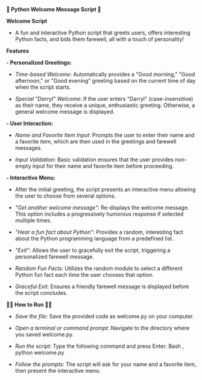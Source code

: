 **🐍 Python Welcome Message Script 🐍**



**Welcome Script**

- A fun and interactive Python script that greets users, offers interesting Python facts, and bids them farewell, all with a touch of personality!

**Features**

**- Personalized Greetings:**
  
- _Time-based Welcome_: Automatically provides a "Good morning," "Good afternoon," or "Good evening" greeting based on the current time of day when the script starts.
  
- _Special "Darryl" Welcome_: If the user enters "Darryl" (case-insensitive) as their name, they receive a unique, enthusiastic greeting. Otherwise, a general welcome message is displayed.

**- User Interaction:**

- _Name and Favorite Item Input_: Prompts the user to enter their name and a favorite item, which are then used in the greetings and farewell messages.
  
- _Input Validation_: Basic validation ensures that the user provides non-empty input for their name and favorite item before proceeding.

**- Interactive Menu:**

- After the initial greeting, the script presents an interactive menu allowing the user to choose from several options.
  
- _"Get another welcome message"_: Re-displays the welcome message. This option includes a progressively humorous response if selected multiple times.
  
- _"Hear a fun fact about Python"_: Provides a random, interesting fact about the Python programming language from a predefined list.
  
- _"Exit"_: Allows the user to gracefully exit the script, triggering a personalized farewell message.
  
- _Random Fun Facts_: Utilizes the random module to select a different Python fun fact each time the user chooses that option.

- _Graceful Exit_: Ensures a friendly farewell message is displayed before the script concludes.

**🏃‍♂️ How to Run 🏃‍♂️**

- _Save the file_: Save the provided code as welcome.py on your computer.
  
- _Open a terminal or command prompt_: Navigate to the directory where you saved welcome.py.

- _Run the script_: Type the following command and press Enter: Bash , python welcome.py
  
- _Follow the prompts_: The script will ask for your name and a favorite item, then present the interactive menu.
